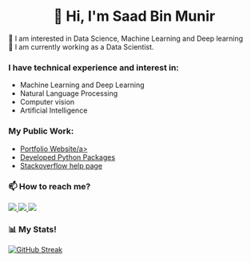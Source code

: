 <h1 align="center">👋 Hi, I'm Saad Bin Munir</h1>

👀 I am interested in Data Science, Machine Learning and Deep learning <br />
🌱 I am currently working as a Data Scientist.<br />

### I have technical experience and interest in:
* Machine Learning and Deep Learning
* Natural Language Processing
* Computer vision
* Artificial Intelligence

### My Public Work:
* <a href="https://saadbinmunir.github.io/" target="_blank">Portfolio Website/a>
* <a href="https://pypi.org/user/saadbinmunir/" target="_blank">Developed Python Packages</a>
* <a href="https://stackoverflow.com/users/7420990/saad-bin-munir" target="_blank">Stackoverflow help page</a>

### 📫 How to reach me?
<a href="https://www.linkedin.com/in/saad-bin-munir/">
<img src="https://img.icons8.com/fluent/48/000000/linkedin.png"/>
</a>
<a href="https://www.instagram.com/saadi2402/">
<img src="https://img.icons8.com/fluent/48/000000/instagram-new.png"/>
</a>
<a href="mailto:saadmunir24@gmail.com">
<img src="https://img.icons8.com/color/48/000000/gmail-new.png"/>
</a>

### 📊 My Stats!
[![GitHub Streak](http://github-readme-streak-stats.herokuapp.com?user=saadbinmunir&date_format=M%20j%5B%2C%20Y%5D)](https://git.io/streak-stats)

